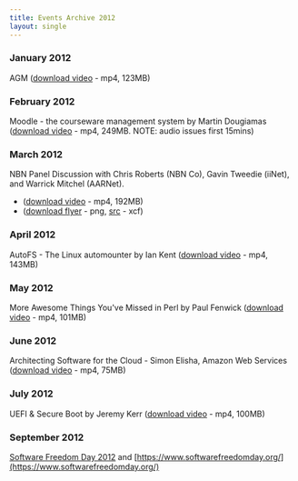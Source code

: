 ```yaml
---
title: Events Archive 2012
layout: single
---
```


### **January 2012**
AGM ([download video](http://www.plug.org.au/video/2012/2012-01-10-Annual-General-Meeting.mp4) - mp4, 123MB)

### **February 2012**
Moodle - the courseware management system by Martin Dougiamas ([download video](http://www.plug.org.au/video/2012/2012-02-14-Moodle.mp4) - mp4, 249MB. NOTE: audio issues first 15mins)

### **March 2012**
NBN Panel Discussion with Chris Roberts (NBN Co), Gavin Tweedie (iiNet), and Warrick Mitchel (AARNet).
* ([download video](http://www.plug.org.au/video/2012/2012-03-13-NBN-Panel.mp4) - mp4, 192MB) 
* ([download flyer](/media/pictures/NBNTalk.png) - png,
[src](/media/pictures/NBNTalk.xcf) - xcf)

### **April 2012**
AutoFS - The Linux automounter by Ian Kent ([download video](http://www.plug.org.au/video/2012/2012-04-10-AutoFS-IanKent_Lightning-Surfcam.mp4) - mp4, 143MB)

### **May 2012**
More Awesome Things You've Missed in Perl by Paul Fenwick ([download video](http://www.plug.org.au/video/2012/2012-05-01-Perl-Paul_Fenwick.mp4) - mp4, 101MB)

### **June 2012**
Architecting Software for the Cloud - Simon Elisha, Amazon Web Services ([download video](http://www.plug.org.au/video/2012/2012-06-12-Amazon-Cloud.mp4) - mp4, 75MB)

### **July 2012**
UEFI & Secure Boot by Jeremy Kerr ([download video](http://www.plug.org.au/video/2012/2012-07-10-UEFI_and_Secure_Boot.mp4) - mp4, 100MB)

### **September 2012**
[Software Freedom Day 2012](SFD.md) and [https://www.softwarefreedomday.org/](https://www.softwarefreedomday.org/)
